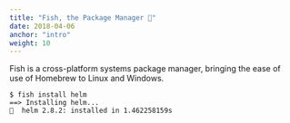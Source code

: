 ```yaml
---
title: "Fish, the Package Manager 🐠"
date: 2018-04-06
anchor: "intro"
weight: 10
---
```


Fish is a cross-platform systems package manager, bringing the ease of use of Homebrew to Linux and Windows.

```shell
$ fish install helm
==> Installing helm...
🐠  helm 2.8.2: installed in 1.462258159s
```
